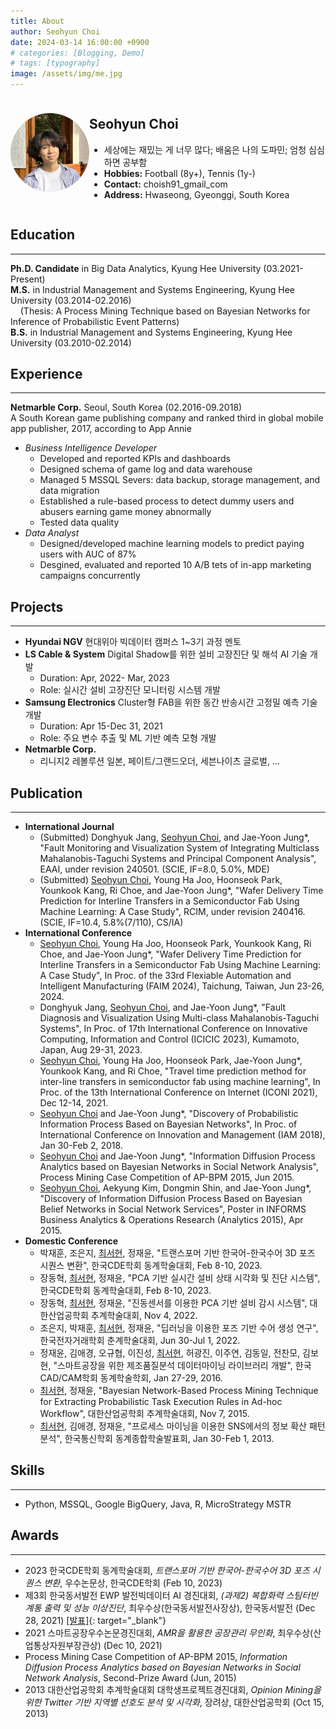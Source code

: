 ```yaml
---
title: About
author: Seohyun Choi
date: 2024-03-14 16:00:00 +0900
# categories: [Blogging, Demo]
# tags: [typography]
image: /assets/img/me.jpg
---
```


<!-- ## **Seohyun Choi** -->
<div style="display: flex; align-items: center;">
  <div style="flex: 1;">
    <img src="/assets/img/me.jpg" alt="Profile Picture" style="border-radius: 50%;" width="200">
  </div>
  <div style="flex: 3;">
  <h2><strong>Seohyun Choi</strong></h2>
      <ul>
      <li>세상에는 재밌는 게 너무 많다; 배움은 나의 도파민; 엄청 심심하면 공부함</li>
      <li><strong>Hobbies:</strong> Football (8y+), Tennis (1y-)</li>
      <li><strong>Contact:</strong> choish91_gmail_com</li>
      <li><strong>Address:</strong> Hwaseong, Gyeonggi, South Korea</li>
    </ul>
  </div>
</div>



## **Education**
---
**Ph.D. Candidate** in Big Data Analytics, Kyung Hee University (03.2021-Present)  
**M.S.** in Industrial Management and Systems Engineering, Kyung Hee University (03.2014-02.2016)  
&nbsp;&nbsp;&nbsp;&nbsp;(Thesis: A Process Mining Technique based on Bayesian Networks for Inference of Probabilistic Event Patterns)  
**B.S.** in Industrial Management and Systems Engineering, Kyung Hee University (03.2010-02.2014)


## **Experience**
---
**Netmarble Corp.** Seoul, South Korea (02.2016-09.2018)  
A South Korean game publishing company and ranked third in global mobile app publisher, 2017, according to App Annie
- _Business Intelligence Developer_
  - Developed and reported KPIs and dashboards
  - Designed schema of game log and data warehouse
  - Managed 5 MSSQL Severs: data backup, storage management, and data migration
  - Established a rule-based process to detect dummy users and abusers earning game money abnormally
  - Tested data quality
- _Data Analyst_
  - Designed/developed machine learning models to predict paying users with AUC of 87%
  - Desgined, evaluated and reported 10 A/B tets of in-app marketing campaigns concurrently 


## **Projects**
---
- **Hyundai NGV** 현대위아 빅데이터 캠퍼스 1~3기 과정 멘토
- **LS Cable & System** Digital Shadow를 위한 설비 고장진단 및 해석 AI 기술 개발
  - Duration: Apr, 2022- Mar, 2023
  - Role: 실시간 설비 고장진단 모니터링 시스템 개발
- **Samsung Electronics** Cluster형 FAB을 위한 동간 반송시간 고정밀 예측 기술 개발
  - Duration: Apr 15-Dec 31, 2021
  - Role: 주요 변수 추출 및 ML 기반 예측 모형 개발
- **Netmarble Corp.**
  - 리니지2 레볼루션 일본, 페이트/그랜드오더, 세븐나이츠 글로벌, ...


## **Publication**
---
- **International Journal**
  - (Submitted) Donghyuk Jang, <u>Seohyun Choi</u>, and Jae-Yoon Jung*, "Fault Monitoring and Visualization System of Integrating Multiclass Mahalanobis-Taguchi Systems and Principal Component Analysis", EAAI, under revision 240501. (SCIE, IF=8.0, 5.0%, MDE)
  - (Submitted) <u>Seohyun Choi</u>, Young Ha Joo, Hoonseok Park, Younkook Kang, Ri Choe, and Jae-Yoon Jung*, "Wafer Delivery Time Prediction for Interline Transfers in a Semiconductor Fab Using Machine Learning: A Case Study", RCIM, under revision 240416. (SCIE, IF=10.4, 5.8%(7/110), CS/IA)
- **International Conference**
  - <u>Seohyun Choi</u>, Young Ha Joo, Hoonseok Park, Younkook Kang, Ri Choe, and Jae-Yoon Jung*, "Wafer Delivery Time Prediction for Interline Transfers in a Semiconductor Fab Using Machine Learning: A Case Study", In Proc. of the 33rd Flexiable Automation and Intelligent Manufacturing (FAIM 2024), Taichung, Taiwan, Jun 23-26, 2024.
  - Donghyuk Jang, <u>Seohyun Choi</u>, and Jae-Yoon Jung*, "Fault Diagnosis and Visualization Using Multi-class Mahalanobis-Taguchi Systems", In Proc. of 17th International Conference on Innovative Computing, Information and Control (ICICIC 2023), Kumamoto, Japan, Aug 29-31, 2023.
  - <u>Seohyun Choi</u>, Young Ha Joo, Hoonseok Park, Jae-Yoon Jung*, Younkook Kang, and Ri Choe, "Travel time prediction method for inter-line transfers in semiconductor fab using machine learning", In Proc. of the 13th International Conference on Internet (ICONI 2021), Dec 12-14, 2021.
  - <u>Seohyun Choi</u> and Jae-Yoon Jung*, "Discovery of Probabilistic Information Process Based on Bayesian Networks", In Proc. of International Conference on Innovation and Management (IAM 2018), Jan 30-Feb 2, 2018.
  - <u>Seohyun Choi</u> and Jae-Yoon Jung*, "Information Diffusion Process Analytics based on Bayesian Networks in Social Network Analysis", Process Mining Case Competition of AP-BPM 2015, Jun 2015.
  - <u>Seohyun Choi</u>, Aekyung Kim, Dongmin Shin, and Jae-Yoon Jung*, "Discovery of Information Diffusion Process Based on Bayesian Belief Networks in Social Network Services", Poster in INFORMS Business Analytics & Operations Research (Analytics 2015), Apr 2015.
- **Domestic Conference**
  - 박재훈, 조은지, <u>최서현</u>, 정재윤, "트랜스포머 기반 한국어-한국수어 3D 포즈 시퀀스 변환", 한국CDE학회 동계학술대회, Feb 8-10, 2023.
  - 장동혁, <u>최서현</u>, 정재윤, "PCA 기반 실시간 설비 상태 시각화 및 진단 시스템", 한국CDE학회 동계학술대회, Feb 8-10, 2023.
  - 장동혁, <u>최서현</u>, 정재윤, "진동센서를 이용한 PCA 기반 설비 감시 시스템", 대한산업공학회 추계학술대회, Nov 4, 2022.
  - 조은지, 박재훈, <u>최서현</u>, 정재윤, "딥러닝을 이용한 포즈 기반 수어 생성 연구", 한국전자거래학회 춘계학술대회, Jun 30-Jul 1, 2022.
  - 정재윤, 김애경, 오규협, 이진성, <u>최서현</u>, 허광진, 이주연, 김동일, 전찬모, 김보현, "스마트공장을 위한 제조품질분석 데이터마이닝 라이브러리 개발", 한국CAD/CAM학회 동계학술학회, Jan 27-29, 2016.
  - <u>최서현</u>, 정재윤, "Bayesian Network-Based Process Mining Technique for Extracting Probabilistic Task Execution Rules in Ad-hoc Workflow", 대한산업공학회 추계학술대회, Nov 7, 2015.
  - <u>최서현</u>, 김애경, 정재윤, "프로세스 마이닝을 이용한 SNS에서의 정보 확산 패턴 분석", 한국통신학회 동계종합학술발표회, Jan 30-Feb 1, 2013.


## **Skills**
---
- Python, MSSQL, Google BigQuery, Java, R, MicroStrategy MSTR


## **Awards**
---
- 2023 한국CDE학회 동계학술대회, _트랜스포머 기반 한국어-한국수어 3D 포즈 시퀀스 변환_, 우수논문상, 한국CDE학회 (Feb 10, 2023)
- 제3회 한국동서발전 EWP 발전빅데이터 AI 경진대회, _(과제2) 복합화력 스팀터빈 계통 출력 및 성능 이상진단_, 최우수상(한국동서발전사장상), 한국동서발전 (Dec 28, 2021) [[발표]](https://youtu.be/rbCXftaOywQ?si=x9q6WsDtsbY5LyVg&t=1037){: target="_blank"}
- 2021 스마트공장우수논문경진대회, _AMR을 활용한 공장관리 무인화_, 최우수상(산업통상자원부장관상) (Dec 10, 2021)
- Process Mining Case Competition of AP-BPM 2015, _Information Diffusion Process Analytics based on Bayesian Networks in Social Network Analysis_, Second-Prize Award (Jun, 2015)
- 2013 대한산업공학회 추계학술대회 대학생프로젝트경진대회, _Opinion Mining을 위한 Twitter 기반 지역별 선호도 분석 및 시각화_, 장려상, 대한산업공학회 (Oct 15, 2013)